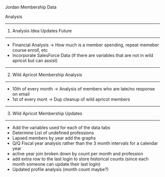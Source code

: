 Jordan Membership Data

Analysis

-----------------------------
1. Analysis Idea Updates Future
-----------------------------

* Financial Analysis -> How much is a member spending, repeat memeber course enroll, etc
* Incorporate SalesForce Data (if there are variables that are not in wild apricot but can assist)

-----------------------------
2. Wild Apricot Membership Analysis
-----------------------------

* 10th of every month -> Analysis of members who are late/no response on email
* 1st of every mont -> Dup cleanup of wild apricot members

-----------------------------
3. Wild Apricot Membership Updates
-----------------------------

* Add the variables used for each of the data tabs
* Determine List of undefined professions
* Lapsed members by year add the graphs
* Q/Q Fiscal year analysis rather than the 3 month intervals for a calendar year
* active year join broken down by count per month and profession
* add extra row to the last login to store historical counts (since each month someone can update their last login)
* Updated profile analysis (month count maybe?)
